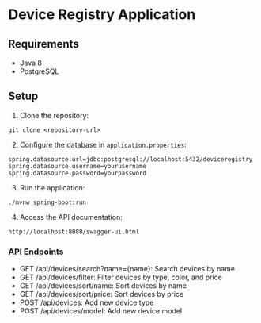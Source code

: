 # Device Registry Application

## Requirements
- Java 8
- PostgreSQL

## Setup

1. Clone the repository:

`git clone <repository-url>`

2. Configure the database in `application.properties`:
```properties
spring.datasource.url=jdbc:postgresql://localhost:5432/deviceregistry
spring.datasource.username=yourusername
spring.datasource.password=yourpassword
```

3. Run the application:

`./mvnw spring-boot:run`


4. Access the API documentation:

`http://localhost:8080/swagger-ui.html`

### API Endpoints
- GET /api/devices/search?name={name}: Search devices by name
- GET /api/devices/filter: Filter devices by type, color, and price
- GET /api/devices/sort/name: Sort devices by name
- GET /api/devices/sort/price: Sort devices by price
- POST /api/devices: Add new device type
- POST /api/devices/model: Add new device model